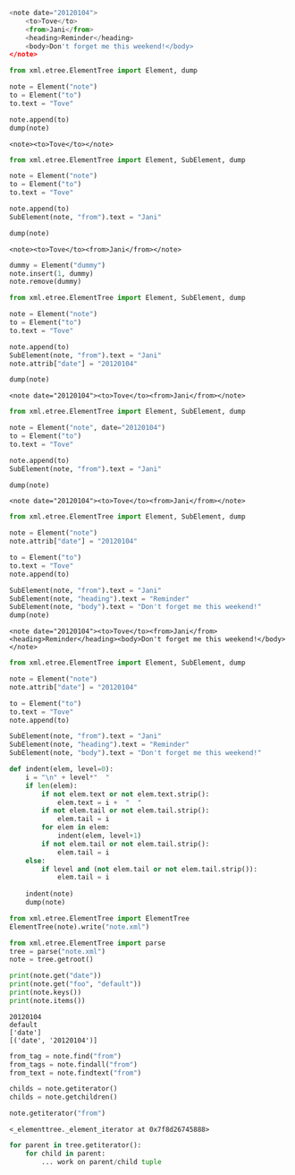 

```python
<note date="20120104">
    <to>Tove</to>
    <from>Jani</from>
    <heading>Reminder</heading>
    <body>Don't forget me this weekend!</body>
</note>
```


```python
from xml.etree.ElementTree import Element, dump

note = Element("note")
to = Element("to")
to.text = "Tove"

note.append(to)
dump(note)
```

    <note><to>Tove</to></note>



```python
from xml.etree.ElementTree import Element, SubElement, dump

note = Element("note")
to = Element("to")
to.text = "Tove"

note.append(to)
SubElement(note, "from").text = "Jani"

dump(note)
```

    <note><to>Tove</to><from>Jani</from></note>



```python
dummy = Element("dummy")
note.insert(1, dummy)
note.remove(dummy)
```


```python
from xml.etree.ElementTree import Element, SubElement, dump

note = Element("note")
to = Element("to")
to.text = "Tove"

note.append(to)
SubElement(note, "from").text = "Jani"
note.attrib["date"] = "20120104"

dump(note)
```

    <note date="20120104"><to>Tove</to><from>Jani</from></note>



```python
from xml.etree.ElementTree import Element, SubElement, dump

note = Element("note", date="20120104")
to = Element("to")
to.text = "Tove"

note.append(to)
SubElement(note, "from").text = "Jani"

dump(note)
```

    <note date="20120104"><to>Tove</to><from>Jani</from></note>



```python
from xml.etree.ElementTree import Element, SubElement, dump

note = Element("note")
note.attrib["date"] = "20120104"

to = Element("to")
to.text = "Tove"
note.append(to)

SubElement(note, "from").text = "Jani"
SubElement(note, "heading").text = "Reminder"
SubElement(note, "body").text = "Don't forget me this weekend!"
dump(note)
```

    <note date="20120104"><to>Tove</to><from>Jani</from><heading>Reminder</heading><body>Don't forget me this weekend!</body></note>



```python
from xml.etree.ElementTree import Element, SubElement, dump

note = Element("note")
note.attrib["date"] = "20120104"

to = Element("to")
to.text = "Tove"
note.append(to)

SubElement(note, "from").text = "Jani"
SubElement(note, "heading").text = "Reminder"
SubElement(note, "body").text = "Don't forget me this weekend!"

def indent(elem, level=0):
    i = "\n" + level*"  "
    if len(elem):
        if not elem.text or not elem.text.strip():
            elem.text = i +  "  "
        if not elem.tail or not elem.tail.strip():
            elem.tail = i
        for elem in elem:
            indent(elem, level+1)
        if not elem.tail or not elem.tail.strip():
            elem.tail = i
    else:
        if level and (not elem.tail or not elem.tail.strip()):
            elem.tail = i
            
    indent(note)
    dump(note)
```


```python
from xml.etree.ElementTree import ElementTree
ElementTree(note).write("note.xml")
```


```python
from xml.etree.ElementTree import parse
tree = parse("note.xml")
note = tree.getroot()
```


```python
print(note.get("date"))
print(note.get("foo", "default"))
print(note.keys())
print(note.items())
```

    20120104
    default
    ['date']
    [('date', '20120104')]



```python
from_tag = note.find("from")
from_tags = note.findall("from")
from_text = note.findtext("from")
```


```python
childs = note.getiterator()
childs = note.getchildren()
```


```python
note.getiterator("from")
```




    <_elementtree._element_iterator at 0x7f8d26745888>




```python
for parent in tree.getiterator():
    for child in parent:
        ... work on parent/child tuple
```
